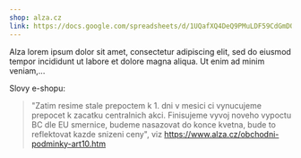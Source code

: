 ```yaml
---
shop: alza.cz
link: https://docs.google.com/spreadsheets/d/1UQafXQ4DeQ9PMuLDF59CdGmDQ-qSfH9LMq6ON6h_wsU
---
```


Alza lorem ipsum dolor sit amet, consectetur adipiscing elit, sed do eiusmod tempor incididunt ut labore et dolore magna aliqua. Ut enim ad minim veniam,...

Slovy e-shopu:

> "Zatim resime stale prepoctem k 1. dni v mesici ci vynucujeme prepocet k zacatku centralnich akci.
Finisujeme vyvoj noveho vypoctu BC dle EU smernice, budeme nasazovat do konce kvetna, bude to reflektovat kazde snizeni ceny", viz https://www.alza.cz/obchodni-podminky-art10.htm
